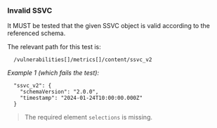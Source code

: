 ### Invalid SSVC

It MUST be tested that the given SSVC object is valid according to the referenced schema.

The relevant path for this test is:

```
  /vulnerabilities[]/metrics[]/content/ssvc_v2
```

*Example 1 (which fails the test):*

```
  "ssvc_v2": {
    "schemaVersion": "2.0.0",
    "timestamp": "2024-01-24T10:00:00.000Z"
  }
```

> The required element `selections` is missing.
